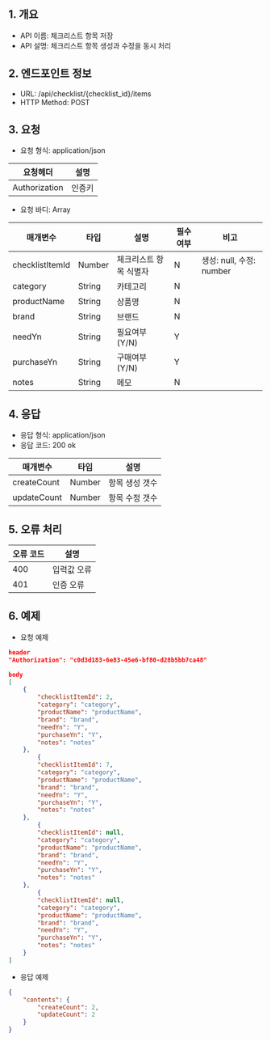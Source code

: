 ## 1. 개요
- API 이름: 체크리스트 항목 저장
- API 설명: 체크리스트 항목 생성과 수정을 동시 처리

## 2. 엔드포인트 정보
- URL: /api/checklist/{checklist_id}/items
- HTTP Method: POST

## 3. 요청
- 요청 형식: application/json

| 요청헤더 | 설명 |
|----------|------|
| Authorization | 인증키 |

- 요청 바디: Array

| 매개변수 | 타입 | 설명 | 필수 여부 | 비고 |
|----------|------|------|----------|------|
| checklistItemId | Number | 체크리스트 항목 식별자 | N | 생성: null, 수정: number |
| category | String | 카테고리 | N |
| productName | String | 상품명 | N |
| brand | String | 브랜드 | N |
| needYn | String | 필요여부 (Y/N) | Y |
| purchaseYn | String | 구매여부 (Y/N) | Y |
| notes | String | 메모 | N |

## 4. 응답
- 응답 형식: application/json
- 응답 코드: 200 ok

| 매개변수 | 타입 | 설명 |
|----------|------|------|
| createCount | Number | 항목 생성 갯수 |
| updateCount | Number | 항목 수정 갯수 |

## 5. 오류 처리
| 오류 코드 | 설명 |
|----------|------|
| 400 | 입력값 오류 |
| 401 | 인증 오류 |

## 6. 예제
- 요청 예제
```json
header
"Authorization": "c0d3d183-6e83-45e6-bf80-d28b5bb7ca48"

body
[
    {
        "checklistItemId": 2,
        "category": "category",
        "productName": "productName",
        "brand": "brand",
        "needYn": "Y",
        "purchaseYn": "Y",
        "notes": "notes"
    },
        {
        "checklistItemId": 7,
        "category": "category",
        "productName": "productName",
        "brand": "brand",
        "needYn": "Y",
        "purchaseYn": "Y",
        "notes": "notes"
    },
        {
        "checklistItemId": null,
        "category": "category",
        "productName": "productName",
        "brand": "brand",
        "needYn": "Y",
        "purchaseYn": "Y",
        "notes": "notes"
    },
        {
        "checklistItemId": null,
        "category": "category",
        "productName": "productName",
        "brand": "brand",
        "needYn": "Y",
        "purchaseYn": "Y",
        "notes": "notes"
    }
]
```
- 응답 예제
```json
{
    "contents": {
        "createCount": 2,
        "updateCount": 2
    }
}
```
